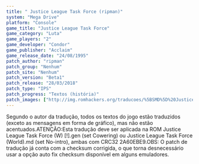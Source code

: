 ```yaml
---
title: " Justice League Task Force (ripman)"
system: "Mega Drive"
platform: "Console"
game_title: "Justice League Task Force"
game_category: "Luta"
game_players: "2"
game_developer: "Condor"
game_publisher: "Acclaim"
game_release_date: "24/08/1995"
patch_author: "ripman"
patch_group: "Nenhum"
patch_site: "Nenhum"
patch_version: "Beta1"
patch_release: "28/03/2018"
patch_type: "IPS"
patch_progress: "Textos (história)"
patch_images: ["http://img.romhackers.org/traducoes/%5BSMD%5D%20Justice%20League%20Task%20Force%20-%20ripman%20-%201.png","http://img.romhackers.org/traducoes/%5BSMD%5D%20Justice%20League%20Task%20Force%20-%20ripman%20-%202.png","http://img.romhackers.org/traducoes/%5BSMD%5D%20Justice%20League%20Task%20Force%20-%20ripman%20-%203.png"]
---
```

Segundo o autor da tradução, todos os textos do jogo estão traduzidos (exceto as mensagens em forma de gráfico), mas não estão acentuados.ATENÇÃO:Esta tradução deve ser aplicada na ROM Justice League Task Force (W) [!].gen (set Cowering) ou Justice League Task Force (World).md (set No-intro), ambas com CRC32 2A60EBE9.OBS: O patch de tradução já conta com a checksum corrigida, o que torna desnecessário usar a opção auto fix checksum disponível em alguns emuladores.